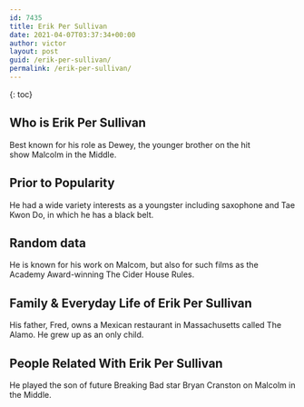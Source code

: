 ```yaml
---
id: 7435
title: Erik Per Sullivan
date: 2021-04-07T03:37:34+00:00
author: victor
layout: post
guid: /erik-per-sullivan/
permalink: /erik-per-sullivan/
---
```



{: toc}


## Who is Erik Per Sullivan



Best known for his role as Dewey, the younger brother on the hit show Malcolm in the Middle.

                
                
                
## Prior to Popularity



He had a wide variety interests as a youngster including saxophone and Tae Kwon Do, in which he has a black belt.

                
                
                
## Random data



He is known for his work on Malcom, but also for such films as the Academy Award-winning The Cider House Rules.

                
                
                
## Family & Everyday Life of Erik Per Sullivan



His father, Fred, owns a Mexican restaurant in Massachusetts called The Alamo. He grew up as an only child.

                
                
                
## People Related With Erik Per Sullivan



He played the son of future Breaking Bad star Bryan Cranston on Malcolm in the Middle.

                
              
            
          
          
          